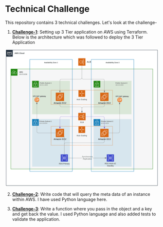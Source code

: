 # Technical Challenge

 This repository contains 3 technical challenges. Let's look at the challenge-

 1) **[Challenge-1](./Challenge_1)**: Setting up 3 Tier application on AWS using Terraform. Below is the architecture which was followed to deploy the 3 Tier Application

 ![image](./Docs/Images/3_tier_app.png)

 
 2) **[Challenge-2](./Challenge_2/)**: Write code that will query the meta data of an instance within AWS. I have used Python language here.


 3) **[Challenge-3](./Challenge_3/)**:  Write a function where you pass in the object and a key and get back the value. I used Python language and also added tests to validate the application.